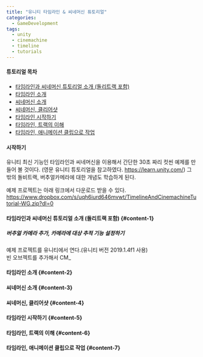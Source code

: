```yaml
---
title: "유니티 타임라인 & 씨네머신 튜토리얼"
categories:
  - GameDevelopment
tags:
  - unity
  - cinemachine
  - timeline
  - tutorials
---
```




#### 튜토리얼 목차
* [타임라인과 씨네머신 튜토리얼 소개 (돌리트랙 포함)](#content-1)
* [타임라인 소개](#content-2)
* [씨네머신 소개](#content-3)
* [씨네머신, 클리어샷](#content-4)
* [타임라인 시작하기](#content-5)
* [타임라인, 트랙의 이해](#content-6)
* [타임라인, 애니메이션 클립으로 작업](#content-7)


#### 시작하기

유니티 최신 기능인 타임라인과 씨네머신을 이용해서 간단한 30초 짜리 컷씬 예제를 만들어 볼 것이다.
(영문 유니티 튜토리얼을 참고하였다. https://learn.unity.com/)
그 밖의 돌비트랙, 버추얼카메라에 대한 개념도 학습하게 된다.

예제 프로젝트는 아래 링크에서 다운로드 받을 수 있다.
https://www.dropbox.com/s/uqh6iurd646mvwt/TimelineAndCinemachineTutorial-WG.zip?dl=0



#### 타임라인과 씨네머신 튜토리얼 소개 (돌리트랙 포함) {#content-1}

##### 버추얼 카메라 추가, 카메라에 대상 추적 기능 설정하기
예제 프로젝트를 유니티에서 연다.(유니티 버전 2019.1.4f1 사용)  
빈 오브젝트를 추가해서 CM_



#### 타임라인 소개 {#content-2}


#### 씨네머신 소개 {#content-3}


#### 씨네머신, 클리어샷 {#content-4}

#### 타임라인 시작하기 {#content-5}

#### 타임라인, 트랙의 이해 {#content-6}

#### 타임라인, 애니메이션 클립으로 작업 {#content-7}


